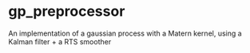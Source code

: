 # gp_preprocessor
An implementation of a gaussian process with a Matern kernel, using a Kalman filter + a RTS smoother
